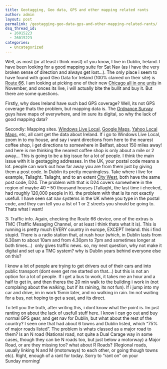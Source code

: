```yaml
---
title: Geotagging, Geo data, GPS and other mapping related rants
author: admin
layout: post
permalink: /geotagging-geo-data-gps-and-other-mapping-related-rants/
dsq_thread_id:
  - 26015223
  - 26015223
categories:
  - Uncategorized
---
```

Well, as most (or at least i think most) of you know, I live in Dublin, Ireland. I have been looking for a good mapping suite for Sat Nav (as i have the very broken sense of direction and always get lost&#8230;). The only place i seem to have found with good Geo Data for Ireland (100% clamed on their site) is [Route 66][1]. I am looking at picking one of their new [Chicago all in one units][2] in November, and onces its live, i will actually bite the bullit and buy it. But there are some questions. 

Firstly, why does Ireland have such bad GPS&nbsp;coverage? Well, its not GPS coverage thats the problem, but mapping data is. The [Ordnance Survay][3] guys have maps of everywhere, and im sure its digital, so why the lack of good mapping data? 

Secondly: Mapping sites. [Windows Live Local][4], [Google Maps][5], [Yahoo Local Maps][6], etc, all cant get the data about Ireland. If i go to Windows Live Local, zoom in to my house, and say i want directions from here to the nearest coffee shop, i get directions to somewhere in Belfast, about 150 miles away! and here is me thinking the nearest coffee shop is only about a mile or 2 away&#8230; This is going to be a big issue for a lot of people. I think the main issue with it is geotagging addresses. In the UK, your postal code means a lot. people can work out how far away you are from them just by giving them a post code. In Dublin its pretty meaningless. Take where i live for example, Tallaght. Tallaght, and to an extent [City West][7], both have the same post code, D24. The problem with that is D24 covers somewhere in the region of maybe 40 &#8211; 50 thousand houses (Tallaght, the last time i checked, had roughly 120,000 people in it). the problem with that is its not exactly usefull. I have seen sat nav systems in the UK where you type in the postal code, and they can tell you a list of 1 or 2 streets you should be going to. Thats what i want!

3: Traffic info. Again, checking the Route 66 device, one of the extras is TMC (Traffic&nbsp;Mesaging Channel, or at least i think thats what it is). This is running is pretty much EVERY country in europe, EXCEPT Ireland. this i find stupid. There is a radio station that, at rush hour (which, in Dublin lasts from 6.30am to about 10am and from 4.30pm to 7pm and sometimes longer at both times&#8230;) &nbsp;only gives traffic news. so, my next question, why not make it digital and set up a TMC system? why is Dublin years behind everyone else on this? 

I know a lot of people are trying to get drivers out of their cars and into public transport (dont even get me started on that&#8230;) but this is not an option for a lot of people. If i get a bus to work, it takes me an hour and a half to get in, and then theres the 20 min walk to the building i work in (not complaing about the walking, but if its raining, its not fun). If i jump into my car and drive, im in work 15min later, and no walking in rain. Im not waiting for a bus, not hoping to get a seat, and its direct. 

To tell you the truth, after writing this, i dont know what the point is. Im just ranting on about the lack of usefull stuff here. I know i can go out and buy normal GPS gear, and get nav for Dublin, but what about the rest of the country? I seen one that had about 6 towns and Dublin listed, which &#8220;75% of major roads listed&#8221;. The problem is whats classed as a major road to them? Is an N road (National road, not quite a Dual Carage way in some cases, though they can be N roads too, but just below a motorway) a Major Road, or are they missing too? what about R Roads? (Regional roads, usually linking N and M (motorways) to each other, or going though towns etc). Right, enough of a rant for today. Sorry to &#8220;rant on&#8221; on your Sunday&nbsp;morning!

&nbsp;

 [1]: http://www.66.com
 [2]: http://www.66.com/route66/products.php?cid=IE
 [3]: http://www.osi.ie
 [4]: http://local.live.com/
 [5]: http://maps.google.com
 [6]: http://maps.yahoo.com/
 [7]: http://www.citywest.ie